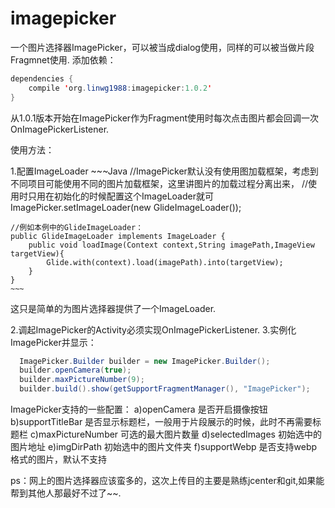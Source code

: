 # imagepicker

一个图片选择器ImagePicker，可以被当成dialog使用，同样的可以被当做片段Fragmnet使用.
添加依赖：
~~~Java
dependencies {
    compile 'org.linwg1988:imagepicker:1.0.2'
}
~~~
从1.0.1版本开始在ImagePicker作为Fragment使用时每次点击图片都会回调一次OnImagePickerListener.

使用方法：

1.配置ImageLoader
    ~~~Java
    //ImagePicker默认没有使用图加载框架，考虑到不同项目可能使用不同的图片加载框架，这里讲图片的加载过程分离出来，
    //使用时只用在初始化的时候配置这个ImageLoader就可
    ImagePicker.setImageLoader(new GlideImageLoader());
    
    //例如本例中的GlideImageLoader：
    public GlideImageLoader implements ImageLoader {
        public void loadImage(Context context,String imagePath,ImageView targetView){
            Glide.with(context).load(imagePath).into(targetView);
        }
    }
    ~~~
这只是简单的为图片选择器提供了一个ImageLoader.

2.调起ImagePicker的Activity必须实现OnImagePickerListener.
3.实例化ImagePicker并显示：
~~~Java
  ImagePicker.Builder builder = new ImagePicker.Builder();
  builder.openCamera(true);
  builder.maxPictureNumber(9);
  builder.build().show(getSupportFragmentManager(), "ImagePicker");
~~~
ImagePicker支持的一些配置：
a)openCamera        是否开启摄像按钮
b)supportTitleBar   是否显示标题栏，一般用于片段展示的时候，此时不再需要标题栏
c)maxPictureNumber  可选的最大图片数量
d)selectedImages    初始选中的图片地址
e)imgDirPath        初始选中的图片文件夹
f)supportWebp       是否支持webp格式的图片，默认不支持

ps：网上的图片选择器应该蛮多的，这次上传目的主要是熟练jcenter和git,如果能帮到其他人那最好不过了~~.
